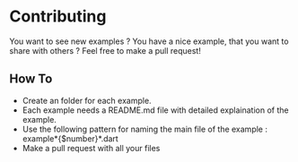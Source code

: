 # Contributing

You want to see new examples ? You have a nice example, that you want to share with others ? Feel free to make a pull request!

## How To

* Create an folder for each example.
* Each example needs a README.md file with detailed explaination of the example.
* Use the following pattern for naming the main file of the example : example*{$number}*.dart
* Make a pull request with all your files